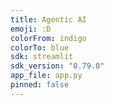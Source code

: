 ```yaml
---
title: Agentic AI
emoji: :D
colorFrom: indigo
colorTo: blue
sdk: streamlit
sdk_version: "0.79.0"
app_file: app.py
pinned: false
---
```



